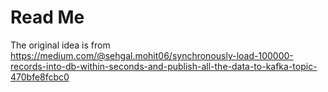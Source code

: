 # Read Me

The original idea is from  
https://medium.com/@sehgal.mohit06/synchronously-load-100000-records-into-db-within-seconds-and-publish-all-the-data-to-kafka-topic-470bfe8fcbc0
